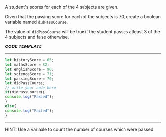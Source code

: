 A student's scores for each of the 4 subjects are given.

Given that the passing score for each of the subjects is 70, create a boolean variable named `didPassCourse`.

The value of `didPassCourse` will be true if the student passes atleast 3 of the 4 subjects and false otherwise.

***CODE TEMPLATE***
**********************************
```js
let historyScore = 65;
let mathsScore = 82;
let englishScore = 90;
let scienceScore = 71;
let passingScore = 70;
let didPassCourse;
// write your code here
if(didPassCourse){
console.log("Passed");
}
else{
console.log("Failed");
}
```
******************************
HINT: Use a variable to count the number of courses which were passed.
